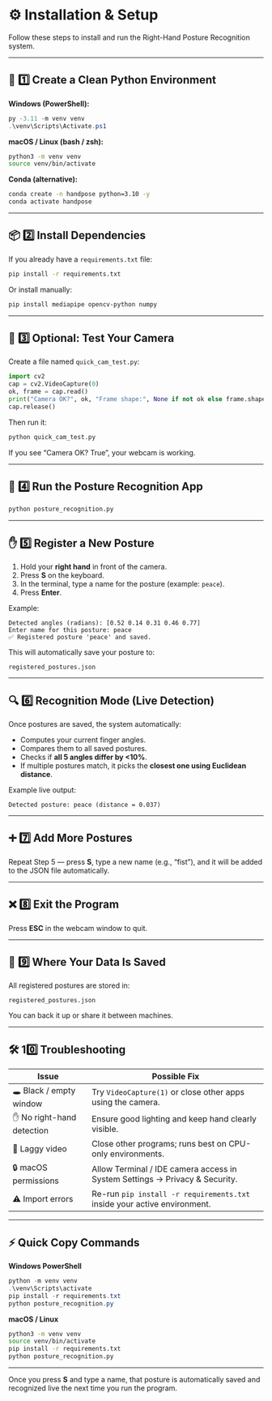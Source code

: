 # ⚙️ Installation & Setup

Follow these steps to install and run the Right-Hand Posture Recognition system.

---

## 🧩 1️⃣ Create a Clean Python Environment

**Windows (PowerShell):**
```powershell
py -3.11 -m venv venv      
.\venv\Scripts\Activate.ps1 
```

**macOS / Linux (bash / zsh):**
```bash
python3 -m venv venv
source venv/bin/activate
```

**Conda (alternative):**
```bash
conda create -n handpose python=3.10 -y
conda activate handpose
```

---

## 📦 2️⃣ Install Dependencies

If you already have a `requirements.txt` file:
```bash
pip install -r requirements.txt
```

Or install manually:
```bash
pip install mediapipe opencv-python numpy
```

---

## 🎥 3️⃣ Optional: Test Your Camera

Create a file named `quick_cam_test.py`:

```python
import cv2
cap = cv2.VideoCapture(0)
ok, frame = cap.read()
print("Camera OK?", ok, "Frame shape:", None if not ok else frame.shape)
cap.release()
```

Then run it:
```bash
python quick_cam_test.py
```

If you see “Camera OK? True”, your webcam is working.

---

## 🚀 4️⃣ Run the Posture Recognition App

```bash
python posture_recognition.py
```

---

## ✋ 5️⃣ Register a New Posture

1. Hold your **right hand** in front of the camera.  
2. Press **S** on the keyboard.  
3. In the terminal, type a name for the posture (example: `peace`).  
4. Press **Enter**.  

Example:
```
Detected angles (radians): [0.52 0.14 0.31 0.46 0.77]
Enter name for this posture: peace
✅ Registered posture 'peace' and saved.
```

This will automatically save your posture to:
```
registered_postures.json
```

---

## 🔍 6️⃣ Recognition Mode (Live Detection)

Once postures are saved, the system automatically:
- Computes your current finger angles.
- Compares them to all saved postures.
- Checks if **all 5 angles differ by <10%**.
- If multiple postures match, it picks the **closest one using Euclidean distance**.

Example live output:
```
Detected posture: peace (distance = 0.037)
```

---

## ➕ 7️⃣ Add More Postures

Repeat Step 5 — press **S**, type a new name (e.g., “fist”), and it will be added to the JSON file automatically.

---

## ❌ 8️⃣ Exit the Program

Press **ESC** in the webcam window to quit.

---

## 💾 9️⃣ Where Your Data Is Saved

All registered postures are stored in:
```
registered_postures.json
```
You can back it up or share it between machines.

---

## 🛠️ 10️⃣ Troubleshooting

| Issue | Possible Fix |
|--------|---------------|
| 🕳 Black / empty window | Try `VideoCapture(1)` or close other apps using the camera. |
| ✋ No right-hand detection | Ensure good lighting and keep hand clearly visible. |
| 🐢 Laggy video | Close other programs; runs best on CPU-only environments. |
| 🔒 macOS permissions | Allow Terminal / IDE camera access in System Settings → Privacy & Security. |
| ⚠️ Import errors | Re-run `pip install -r requirements.txt` inside your active environment. |

---

## ⚡ Quick Copy Commands

**Windows PowerShell**
```powershell
python -m venv venv
.\venv\Scripts\activate
pip install -r requirements.txt
python posture_recognition.py
```

**macOS / Linux**
```bash
python3 -m venv venv
source venv/bin/activate
pip install -r requirements.txt
python posture_recognition.py
```

---

Once you press **S** and type a name,
that posture is automatically saved and recognized live the next time you run the program.
